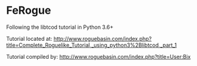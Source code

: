 # FeRogue #

Following the libtcod tutorial in Python 3.6+

Tutorial located at: http://www.roguebasin.com/index.php?title=Complete_Roguelike_Tutorial,_using_python3%2Blibtcod,_part_1

Tutorial compiled by: http://www.roguebasin.com/index.php?title=User:Bix
